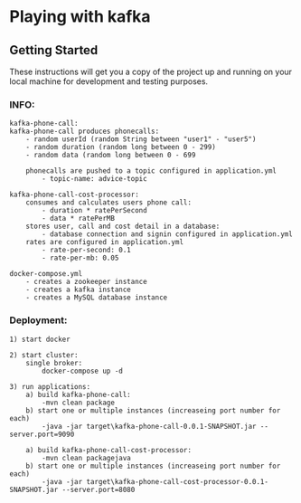 # Playing with kafka

## Getting Started
These instructions will get you a copy of the project up and running on your local machine for development and testing purposes.

### INFO: 

	kafka-phone-call:
	kafka-phone-call produces phonecalls:
		- random userId (random String between "user1" - "user5")
		- random duration (random long between 0 - 299)
		- random data (random long between 0 - 699

		phonecalls are pushed to a topic configured in application.yml
			- topic-name: advice-topic

	kafka-phone-call-cost-processor:
		consumes and calculates users phone call:
			- duration * ratePerSecond
			- data * ratePerMB
		stores user, call and cost detail in a database:
			- database connection and signin configured in application.yml
		rates are configured in application.yml
			- rate-per-second: 0.1
			- rate-per-mb: 0.05

	docker-compose.yml
		- creates a zookeeper instance
		- creates a kafka instance
		- creates a MySQL database instance

### Deployment:

	1) start docker

	2) start cluster: 
		single broker:
			docker-compose up -d

	3) run applications:
		a) build kafka-phone-call:
			-mvn clean package
		b) start one or multiple instances (increaseing port number for each)
			-java -jar target\kafka-phone-call-0.0.1-SNAPSHOT.jar --server.port=9090

		a) build kafka-phone-call-cost-processor:
			-mvn clean packagejava
		b) start one or multiple instances (increaseing port number for each)
			-java -jar target\kafka-phone-call-cost-processor-0.0.1-SNAPSHOT.jar --server.port=8080

